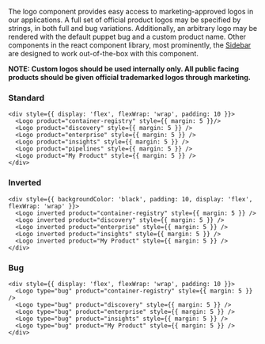 The logo component provides easy access to marketing-approved logos in our applications. A full set of official product logos may be specified by strings, in both full and bug variations. Additionally, an arbitrary logo may be rendered with the default puppet bug and a custom product name. Other components in the react component library, most prominently, the [Sidebar](#sidebar) are designed to work out-of-the-box with this component.

**NOTE: Custom logos should be used internally only. All public facing products should be given official trademarked logos through marketing.**

### Standard
```
<div style={{ display: 'flex', flexWrap: 'wrap', padding: 10 }}>
  <Logo product="container-registry" style={{ margin: 5 }}/>
  <Logo product="discovery" style={{ margin: 5 }} />
  <Logo product="enterprise" style={{ margin: 5 }} />
  <Logo product="insights" style={{ margin: 5 }} />
  <Logo product="pipelines" style={{ margin: 5 }} />
  <Logo product="My Product" style={{ margin: 5 }} />
</div>
```

### Inverted
```
<div style={{ backgroundColor: 'black', padding: 10, display: 'flex', flexWrap: 'wrap' }}>
  <Logo inverted product="container-registry" style={{ margin: 5 }} />
  <Logo inverted product="discovery" style={{ margin: 5 }} />
  <Logo inverted product="enterprise" style={{ margin: 5 }} />
  <Logo inverted product="insights" style={{ margin: 5 }} />
  <Logo inverted product="My Product" style={{ margin: 5 }} />
</div>
```

### Bug
```
<div style={{ display: 'flex', flexWrap: 'wrap', padding: 10 }}>
  <Logo type="bug" product="container-registry" style={{ margin: 5 }} />
  <Logo type="bug" product="discovery" style={{ margin: 5 }} />
  <Logo type="bug" product="enterprise" style={{ margin: 5 }} />
  <Logo type="bug" product="insights" style={{ margin: 5 }} />
  <Logo type="bug" product="My Product" style={{ margin: 5 }} />
</div>
```

